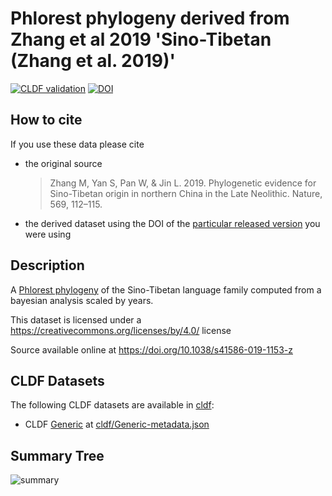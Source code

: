 # Phlorest phylogeny derived from Zhang et al 2019 'Sino-Tibetan (Zhang et al. 2019)'

[![CLDF validation](https://github.com/phlorest/zhang_et_al2019/workflows/CLDF-validation/badge.svg)](https://github.com/phlorest/zhang_et_al2019/actions?query=workflow%3ACLDF-validation)
[![DOI](https://zenodo.org/badge/DOI/10.5281/zenodo.8250323.svg)](https://doi.org/10.5281/zenodo.8250323)

## How to cite

If you use these data please cite
- the original source
  > Zhang M, Yan S, Pan W, & Jin L. 2019. Phylogenetic evidence for Sino-Tibetan origin in northern China in the Late Neolithic. Nature, 569, 112–115.
- the derived dataset using the DOI of the [particular released version](../../releases/) you were using

## Description

A [Phlorest phylogeny](https://github.com/phlorest) of the Sino-Tibetan language family computed from a bayesian analysis scaled by years.


This dataset is licensed under a https://creativecommons.org/licenses/by/4.0/ license

Source available online at https://doi.org/10.1038/s41586-019-1153-z


## CLDF Datasets

The following CLDF datasets are available in [cldf](cldf):

- CLDF [Generic](https://github.com/cldf/cldf/tree/master/modules/Generic) at [cldf/Generic-metadata.json](cldf/Generic-metadata.json)

## Summary Tree

![summary](https://raw.githubusercontent.com/phlorest/zhang_et_al2019/main/summary_tree.svg)